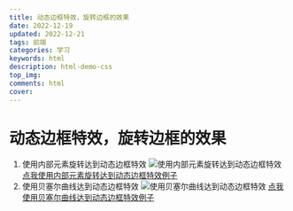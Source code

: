 ```yaml
---
title: 动态边框特效，旋转边框的效果
date: 2022-12-19
updated: 2022-12-21
tags: 前端
categories: 学习
keywords: html
description: html-demo-css
top_img: 
comments: html
cover:
---
```

# 动态边框特效，旋转边框的效果
1. 使用内部元素旋转达到动态边框特效
![使用内部元素旋转达到动态边框特效](https://cdn.jsdelivr.net/gh/urmax/cdn/blog/source/_posts/photo/使用内部元素旋转达到动态边框特效.gif)
[点我使用内部元素旋转达到动态边框特效例子](https://yydha.gitee.io/html-demo/html/使用内部元素旋转达到动态边框特效.html)
2. 使用贝塞尔曲线达到动态边框特效
![使用贝塞尔曲线达到动态边框特效](https://cdn.jsdelivr.net/gh/urmax/cdn/blog/source/_posts/photo/贝塞尔曲线(彗星扫尾特效).gif)
[点我使用贝塞尔曲线达到动态边框特效例子](https://yydha.gitee.io/html-demo/html/贝塞尔曲线(彗星扫尾特效).html)